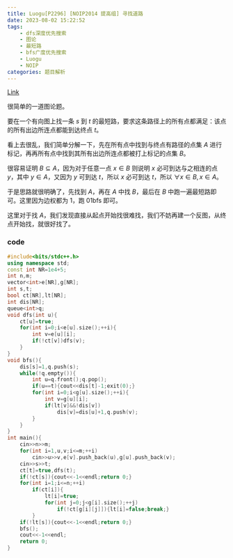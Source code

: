 ```yaml
---
title: Luogu[P2296] [NOIP2014 提高组] 寻找道路
date: 2023-08-02 15:22:52
tags:
    - dfs深度优先搜索
    - 图论
    - 最短路
    - bfs广度优先搜索
    - Luogu
    - NOIP
categories: 题目解析
---
```


[Link](https://www.luogu.com.cn/problem/P2296)

很简单的一道图论题。

<!-- more -->

要在一个有向图上找一条 $s$ 到 $t$ 的最短路，要求这条路径上的所有点都满足：该点的所有出边所连点都能到达终点 $t$。

看上去很乱，我们简单分解一下，先在所有点中找到与终点有路径的点集 $A$ 进行标记，再再所有点中找到其所有出边所连点都被打上标记的点集 $B$。

很容易证明 $B\subseteq A$，因为对于任意一点 $x\in B$ 则说明 $x$ 必可到达与之相连的点 $y$，其中 $y\in A$，又因为 $y$ 可到达 $t$，所以 $x$ 必可到达 $t$，所以 $\forall x\in B,x\in A$。

于是思路就很明确了，先找到 $A$，再在 $A$ 中找 $B$，最后在 $B$ 中跑一遍最短路即可。这里因为边权都为 $1$，跑 01bfs 即可。

这里对于找 $A$，我们发现直接从起点开始找很难找，我们不妨再建一个反图，从终点开始找，就很好找了。

### code

```cpp
#include<bits/stdc++.h>
using namespace std;
const int NR=1e4+5;
int n,m;
vector<int>e[NR],g[NR];
int s,t;
bool ct[NR],lt[NR];
int dis[NR];
queue<int>q;
void dfs(int u){
    ct[u]=true;
    for(int i=0;i<e[u].size();++i){
        int v=e[u][i];
        if(!ct[v])dfs(v);
    }
}
void bfs(){
    dis[s]=1,q.push(s);
    while(!q.empty()){
        int u=q.front();q.pop();
        if(u==t){cout<<dis[t]-1;exit(0);}
        for(int i=0;i<g[u].size();++i){
            int v=g[u][i];
            if(lt[v]&&!dis[v])
                dis[v]=dis[u]+1,q.push(v);
        }
    }
}
int main(){
    cin>>n>>m;
    for(int i=1,u,v;i<=m;++i)
        cin>>u>>v,e[v].push_back(u),g[u].push_back(v);
    cin>>s>>t;
    ct[t]=true,dfs(t);
    if(!ct[s]){cout<<-1<<endl;return 0;}
    for(int i=1;i<=n;++i)
        if(ct[i]){
            lt[i]=true;
            for(int j=0;j<g[i].size();++j)
                if(!ct[g[i][j]]){lt[i]=false;break;}
        }
    if(!lt[s]){cout<<-1<<endl;return 0;}
    bfs();
    cout<<-1<<endl;
    return 0;
}
```
